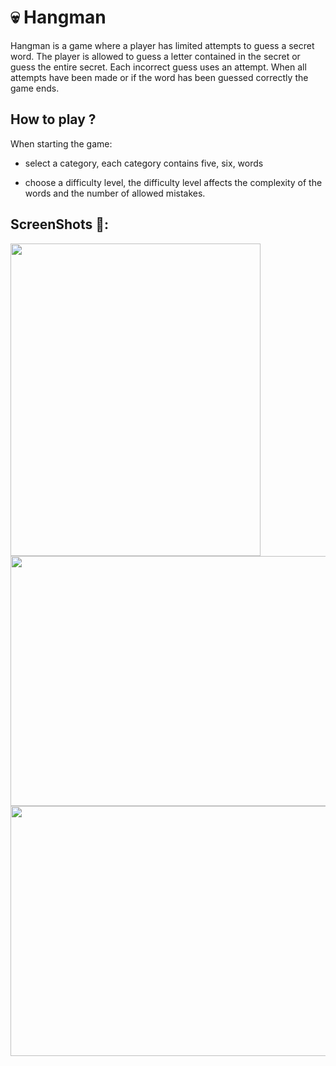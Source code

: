 # 💀 Hangman

Hangman is a game where a player has limited attempts to guess a secret word. The player is allowed to guess a letter contained in the secret or guess the entire secret. Each incorrect guess uses an attempt. When all attempts have been made or if the word has been guessed correctly the game ends.

## How to play ?

When starting the game:


- select a category, each category contains five, six, words

- choose a difficulty level, the difficulty level affects the complexity of the words and the number of allowed mistakes.

## ScreenShots 📸:

<img src="https://user-images.githubusercontent.com/63552702/97992425-5a092180-1deb-11eb-9003-46fd55fb496d.png" width="400" height="500" />

<img src="https://user-images.githubusercontent.com/63552702/97992797-d996f080-1deb-11eb-8cab-1fa602b6ffce.png" width="700" height="400" />

<img src="https://user-images.githubusercontent.com/63552702/97993173-5e820a00-1dec-11eb-823f-30515eed0a0b.png" width="700" height="400" />
